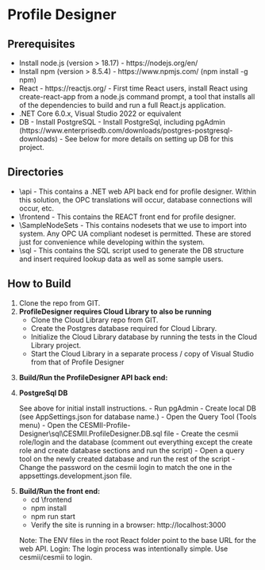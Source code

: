 <h1>Profile Designer</h1>
<h2>Prerequisites</h2>
<ul>
<li>
Install node.js (version > 18.17) - https://nodejs.org/en/
</li>
<li>
Install npm (version > 8.5.4) - https://www.npmjs.com/ (npm install -g npm)
</li>
<li>
	React - https://reactjs.org/ - First time React users, install React using create-react-app from a node.js command prompt, a tool that installs all of the dependencies to build and run a full React.js application.
</li>
<li>
	.NET Core 6.0.x, Visual Studio 2022 or equivalent
</li>
<li>
	DB - Install PostgreSQL
	- Install PostgreSql, including pgAdmin (https://www.enterprisedb.com/downloads/postgres-postgresql-downloads)
	- See below for more details on setting up DB for this project. 
</li>
</ul>

<h2>Directories</h2>
<ul>
<li>
	\api - This contains a .NET web API back end for profile designer. Within this solution, the OPC translations will occur, database connections will occur, etc. 
</li>
<li>
	\frontend - This contains the REACT front end for profile designer.
</li>
<li>
	\SampleNodeSets - This contains nodesets that we use to import into system. Any OPC UA compliant nodeset is permitted. These are stored just for convenience while developing within the system.
</li>
<li>
	\sql - This contains the SQL script used to generate the DB structure and insert required lookup data as well as some sample users.  
</li>
</ul>

<h2>How to Build</h2>
<ol>
<li>
	Clone the repo from GIT.
</li>
<li>
	<b>ProfileDesigner requires Cloud Library to also be running</b>
	<ul>
		<li>
			Clone the Cloud Library repo from GIT.
		</li>
		<li>
			Create the Postgres database required for Cloud Library.
		</li>
		<li>
			Initialize the Cloud Library database by running the tests in the Cloud Library project.
		</li>
		<li>
			Start the Cloud Library in a separate process / copy of Visual Studio from that of Profile Designer
		</li>
	</ul>
</li>
<li>
	<p><b>Build/Run the ProfileDesigner API back end: </b>
	</p>
</li>
<li>
	<b>PostgreSql DB </b>
	<p>
		See above for initial install instructions.
		- Run pgAdmin
		- Create local DB (see AppSettings.json for database name.)
		- Open the Query Tool (Tools menu)
		- Open the CESMII-Profile-Designer\sql\CESMII.ProfileDesigner.DB.sql file
		- Create the cesmii role/login and the database (comment out everything except the create role and create database sections and run the script)
		- Open a query tool on the newly created database and run the rest of the script
		- Change the password on the cesmii login to match the one in the appsettings.development.json file.
	</p>
</li>
<li>
	<b>Build/Run the front end: </b>
	<ul>
		<li>
			cd \frontend
		</li>
		<li>
			npm install
		</li>
		<li>
			npm run start 
		</li>
		<li>
			Verify the site is running in a browser: http://localhost:3000
		</li>
	</ul>
	<p>
		Note: The ENV files in the root React folder point to the base URL for the web API.
		Login: The login process was intentionally simple. Use cesmii/cesmii to login. 
	</p>
</li>

</ol>
